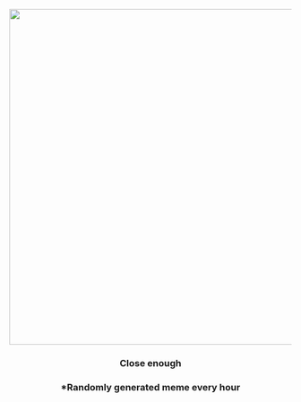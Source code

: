 <p align="center">
        <img src="https://i.redd.it/c7jpd0l7yhv91.png" width="600" height="600">
        </p>
        <h3 align="center">Close enough</h3>
        <h3 align="center">*Randomly generated meme every hour</h3>
    